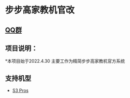 # 步步高家教机官改

## [QQ群](https://jq.qq.com/?_wv=1027&k=XEqlOslZ)

## 项目说明：

  *本项目始于2022.4.30
  主要工作为精简步步高家教机官方系统
  
##  支持机型
- [S3 Pros](S3Pros.md)


